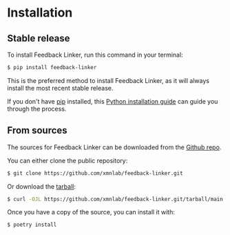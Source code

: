 # Installation

## Stable release

To install Feedback Linker, run this command in your terminal:

```bash
$ pip install feedback-linker
```

This is the preferred method to install Feedback Linker, as it will always
install the most recent stable release.

If you don't have [pip](https://pip.pypa.io) installed, this
[Python installation guide](http://docs.python-guide.org/en/latest/starting/installation/)
can guide you through the process.

## From sources

The sources for Feedback Linker can be downloaded from the
[Github repo](https://github.com/xmnlab/feedback-linker.git).

You can either clone the public repository:

```bash
$ git clone https://github.com/xmnlab/feedback-linker.git
```

Or download the
[tarball](https://github.com/xmnlab/feedback-linker.git/tarball/main):

```bash
$ curl -OJL https://github.com/xmnlab/feedback-linker.git/tarball/main
```

Once you have a copy of the source, you can install it with:

```bash
$ poetry install
```
